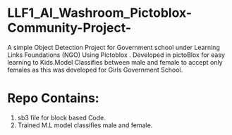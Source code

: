 # LLF1_AI_Washroom_Pictoblox-Community-Project-
A simple Object Detection Project for Government school under Learning Links Foundations (NGO) Using Pictoblox . Developed in pictoBlox for easy learning to Kids.Model Classifies between male and female to accept only females as this was developed for Girls Government School.

# Repo Contains:
1. sb3 file for block based Code.
2. Trained M.L model classifies male and female.
